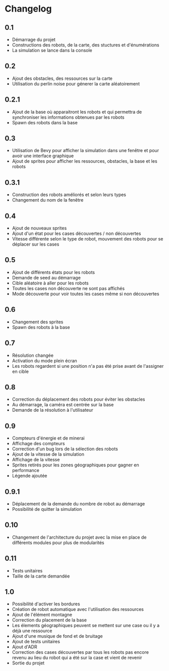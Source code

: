 # Changelog

## 0.1
- Démarrage du projet
- Constructions des robots, de la carte, des stuctures et d'énumérations
- La simulation se lance dans la console

## 0.2
- Ajout des obstacles, des ressources sur la carte
- Utilisation du perlin noise pour génerer la carte aléatoirement

## 0.2.1
- Ajout de la base où apparaitront les robots et qui permettra de synchroniser les informations obtenues par les robots
- Spawn des robots dans la base

## 0.3
- Utilisation de Bevy pour afficher la simulation dans une fenêtre et pour avoir une interface graphique
- Ajout de sprites pour afficher les ressources, obstacles, la base et les robots

## 0.3.1
- Construction des robots améliorés et selon leurs types
- Changement du nom de la fenêtre

## 0.4
- Ajout de nouveaux sprites
- Ajout d'un état pour les cases découvertes / non découvertes
- Vitesse différente selon le type de robot, mouvement des robots pour se déplacer sur les cases

## 0.5
- Ajout de différents états pour les robots
- Demande de seed au démarrage
- Cible aléatoire à aller pour les robots
- Toutes les cases non découverte ne sont pas affichés
- Mode découverte pour voir toutes les cases même si non découvertes

## 0.6
- Changement des sprites
- Spawn des robots à la base

## 0.7
- Résolution changée
- Activation du mode plein écran
- Les robots regardent si une position n'a pas été prise avant de l'assigner en cible

## 0.8
- Correction du déplacement des robots pour éviter les obstacles
- Au démarrage, la caméra est centrée sur la base
- Demande de la résolution à l'utilisateur

## 0.9
- Compteurs d'énergie et de minerai
- Affichage des compteurs
- Correction d'un bug lors de la sélection des robots
- Ajout de la vitesse de la simulation
- Affichage de la vitesse
- Sprites retirés pour les zones géographiques pour gagner en performance
- Légende ajoutée

## 0.9.1
- Déplacement de la demande du nombre de robot au démarrage
- Possibilité de quitter la simulation

## 0.10
- Changement de l'architecture du projet avec la mise en place de différents modules pour plus de modularités

## 0.11
- Tests unitaires
- Taille de la carte demandée

## 1.0
- Possibilité d'activer les bordures
- Création de robot automatique avec l'utilisation des ressources
- Ajout de l'élément montagne
- Correction du placement de la base
- Les élements géographiques peuvent se mettent sur une case ou il y a déjà une ressource
- Ajout d'une musique de fond et de bruitage
- Ajout de tests unitaires
- Ajout d'ADR
- Correction des cases découvertes par tous les robots pas encore revenu au lieu du robot qui a été sur la case et vient de revenir 
- Sortie du projet